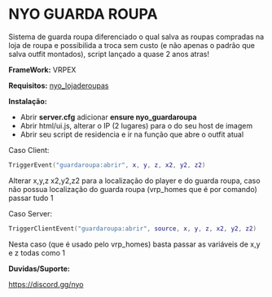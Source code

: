 # NYO GUARDA ROUPA
Sistema de guarda roupa diferenciado o qual salva as roupas compradas na loja de roupa e possibilida a troca sem custo (e não apenas o padrão que salva outfit montados), script lançado a quase 2 anos atras!

**FrameWork:** VRPEX

**Requisitos:**
[nyo_lojaderoupas](https://github.com/nyoakaway/nyo_lojaderoupas)

**Instalação:** 
* Abrir **server.cfg** adicionar **ensure nyo_guardaroupa**
* Abrir html/ui.js, alterar o IP (2 lugares) para o do seu host de imagem
* Abrir seu script de residencia e ir na função que abre o outfit atual

Caso Client:
```lua
TriggerEvent("guardaroupa:abrir", x, y, z, x2, y2, z2) 
```
Alterar x,y,z x2,y2,z2 para a localização do player e do guarda roupa, caso não possua localização do guarda roupa (vrp_homes que é por comando) passar tudo 1

Caso Server:
```lua
TriggerClientEvent("guardaroupa:abrir", source, x, y, z, x2, y2, z2)
```
Nesta caso (que é usado pelo vrp_homes) basta passar as variáveis de x,y e z todas como 1


**Duvidas/Suporte:**

https://discord.gg/nyo

